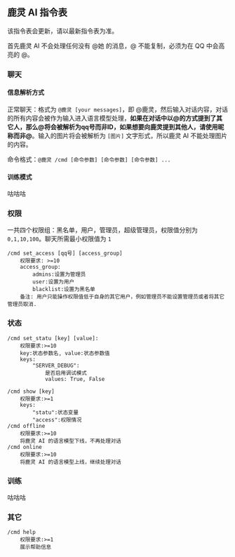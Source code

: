 ## 鹿灵 AI 指令表

该指令表会更新，请以最新指令表为准。

首先鹿灵 AI 不会处理任何没有 @她 的消息，@ 不能复制，必须为在 QQ 中会高亮的 @。

### 聊天

#### 信息解析方式

正常聊天：格式为 `@鹿灵 [your messages]`，即 @鹿灵，然后输入对话内容，对话的所有内容会被作为输入进入语言模型处理，**如果在对话中以@的方式提到了其它人，那么@将会被解析为qq号而非ID，如果想要向鹿灵提到其他人，请使用昵称而非@**。输入的图片将会被解析为 `[图片]` 文字形式，所以鹿灵 AI 不能处理图片的内容。

命令格式：`@鹿灵 /cmd [命令参数] [命令参数] [命令参数] ...`

#### 训练模式

咕咕咕

### 权限

一共四个权限组：黑名单，用户，管理员，超级管理员，权限值分别为 `0,1,10,100`。聊天所需最小权限值为 `1`

```
/cmd set_access [qq号] [access_group]
	权限要求: >=10
	access_group:
		admins:设置为管理员
		user:设置为用户
		blacklist:设置为黑名单
	备注: 用户只能操作权限值低于自身的其它用户，例如管理员不能设置管理员或者将其它管理员取消.
```

### 状态

```
/cmd set_statu [key] [value]:
    权限要求:>=10
    key:状态参数名, value:状态参数值
    keys: 
        "SERVER_DEBUG":
            是否启用调试模式
            values: True, False

/cmd show [key]
    权限要求:>=1
    keys:
        "statu":状态变量
        "access":权限情况
/cmd offline
    权限要求:>=10
    将鹿灵 AI 的语言模型下线，不再处理对话
/cmd online
    权限要求:>=10
    将鹿灵 AI 的语言模型上线，继续处理对话
```

### 训练

咕咕咕

### 其它

```
/cmd help
    权限要求:>=1
    展示帮助信息
```


